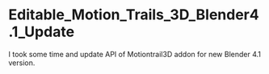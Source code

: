 # Editable_Motion_Trails_3D_Blender4.1_Update
I took some time and update API of Motiontrail3D addon for new Blender 4.1 version. 
